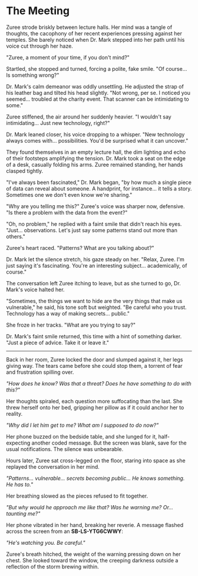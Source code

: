 # The Meeting  

Zuree strode briskly between lecture halls. Her mind was a tangle of thoughts, the cacophony of her recent experiences pressing against her temples. She barely noticed when Dr. Mark stepped into her path until his voice cut through her haze.  

"Zuree, a moment of your time, if you don't mind?"  

Startled, she stopped and turned, forcing a polite, fake smile. "Of course... Is something wrong?"  

Dr. Mark's calm demeanor was oddly unsettling. He adjusted the strap of his leather bag and tilted his head slightly. "Not wrong, per se. I noticed you seemed... troubled at the charity event. That scanner can be intimidating to some."  

Zuree stiffened, the air around her suddenly heavier. "I wouldn't say intimidating... Just new technology, right?"  

Dr. Mark leaned closer, his voice dropping to a whisper. "New technology always comes with... possibilities. You'd be surprised what it can uncover."  

They found themselves in an empty lecture hall, the dim lighting and echo of their footsteps amplifying the tension. Dr. Mark took a seat on the edge of a desk, casually folding his arms. Zuree remained standing, her hands clasped tightly.  

"I've always been fascinated," Dr. Mark began, "by how much a single piece of data can reveal about someone. A handprint, for instance... it tells a story. Sometimes one we don't even know we're sharing."  

"Why are you telling me this?" Zuree's voice was sharper now, defensive. "Is there a problem with the data from the event?"  

"Oh, no problem," he replied with a faint smile that didn't reach his eyes. "Just... observations. Let's just say some patterns stand out more than others."  

Zuree's heart raced. "Patterns? What are you talking about?"  

Dr. Mark let the silence stretch, his gaze steady on her. "Relax, Zuree. I'm just saying it's fascinating. You're an interesting subject... academically, of course."  

The conversation left Zuree itching to leave, but as she turned to go, Dr. Mark's voice halted her.  

"Sometimes, the things we want to hide are the very things that make us vulnerable," he said, his tone soft but weighted. "Be careful who you trust. Technology has a way of making secrets... public."  

She froze in her tracks. "What are you trying to say?"  

Dr. Mark's faint smile returned, this time with a hint of something darker. "Just a piece of advice. Take it or leave it."  

---

Back in her room, Zuree locked the door and slumped against it, her legs giving way. The tears came before she could stop them, a torrent of fear and frustration spilling over.  

*"How does he know? Was that a threat? Does he have something to do with this?"*  

Her thoughts spiraled, each question more suffocating than the last. She threw herself onto her bed, gripping her pillow as if it could anchor her to reality.  

*"Why did I let him get to me? What am I supposed to do now?"*  

Her phone buzzed on the bedside table, and she lunged for it, half-expecting another coded message. But the screen was blank, save for the usual notifications. The silence was unbearable.  

Hours later, Zuree sat cross-legged on the floor, staring into space as she replayed the conversation in her mind.  

*"Patterns... vulnerable... secrets becoming public... He knows something. He has to."*  

Her breathing slowed as the pieces refused to fit together.  

*"But why would he approach me like that? Was he warning me? Or... taunting me?"*  

Her phone vibrated in her hand, breaking her reverie. A message flashed across the screen from an **SB-LS-YTG6CWWY**:  

*"He's watching you. Be careful."*  

Zuree's breath hitched, the weight of the warning pressing down on her chest. She looked toward the window, the creeping darkness outside a reflection of the storm brewing within.  